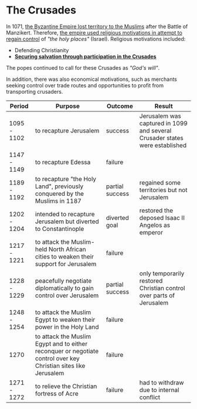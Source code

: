 # The Crusades


In 1071, [the Byzantine Empire lost territory to the Muslims](https://en.wikipedia.org/wiki/Crusades) after the Battle of Manzikert. Therefore, [the empire used religious motivations in attempt to regain control](https://en.wikipedia.org/wiki/Crusades) of *"the holy places"* (Israel). Religious motivations included:
* Defending Christianity
* **[Securing salvation through participation in the Crusades](https://smarthistory.org/how-was-crusading-justified-2-of-4/)**

The popes continued to call for these Crusades as *"God's will"*.

In addition, there was also economical motivations, such as merchants seeking control over trade routes and opportunities to profit from transporting crusaders.

| Period      | Purpose                                                                                                         | Outcome         | Result                                                                      |
| ----------- | --------------------------------------------------------------------------------------------------------------- | --------------- | --------------------------------------------------------------------------- |
| 1095 - 1102 | to recapture Jerusalem                                                                                          | success         | Jerusalem was captured in 1099 and several Crusader states were established |
| 1147 - 1149 | to recapture Edessa                                                                                             | failure         |                                                                             |
| 1189 - 1192 | to recapture "the Holy Land", previously conquered by the Muslims in 1187                                       | partial success | regained some territories but not Jerusalem                                 |
| 1202 - 1204 | intended to recapture Jerusalem but diverted to Constantinople                                                  | diverted goal   | restored the deposed Isaac II Angelos as emperor                            |
| 1217 - 1221 | to attack the Muslim-held North African cities to weaken their support for Jerusalem                            | failure         |
| 1228 - 1229 | peacefully negotiate diplomatically to gain control over Jerusalem                                              | partial success | only temporarily restored Christian control over parts of Jerusalem         |
| 1248 - 1254 | to attack the Muslim Egypt to weaken their power in the Holy Land                                               | failure         |
| 1270        | to attack the Muslim Egypt and to either reconquer or negotiate control over key Christian sites like Jerusalem | failure         |
| 1271 - 1272 | to relieve the Christian fortress of Acre                                                                       | failure         | had to withdraw due to internal conflict                                    |

